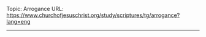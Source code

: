 Topic: Arrogance
URL: https://www.churchofjesuschrist.org/study/scriptures/tg/arrogance?lang=eng

---

